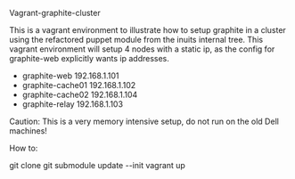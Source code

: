 Vagrant-graphite-cluster

This is a vagrant environment to illustrate how to setup graphite in a cluster using the refactored puppet module from the inuits internal tree.
This vagrant environment will setup 4 nodes with a static ip, as the config for graphite-web explicitly wants ip addresses.
  - graphite-web     192.168.1.101
  - graphite-cache01 192.168.1.102
  - graphite-cache02 192.168.1.104
  - graphite-relay   192.168.1.103

Caution:
This is a very memory intensive setup, do not run on the old Dell machines!

How to:

git clone
git submodule update --init
vagrant up
